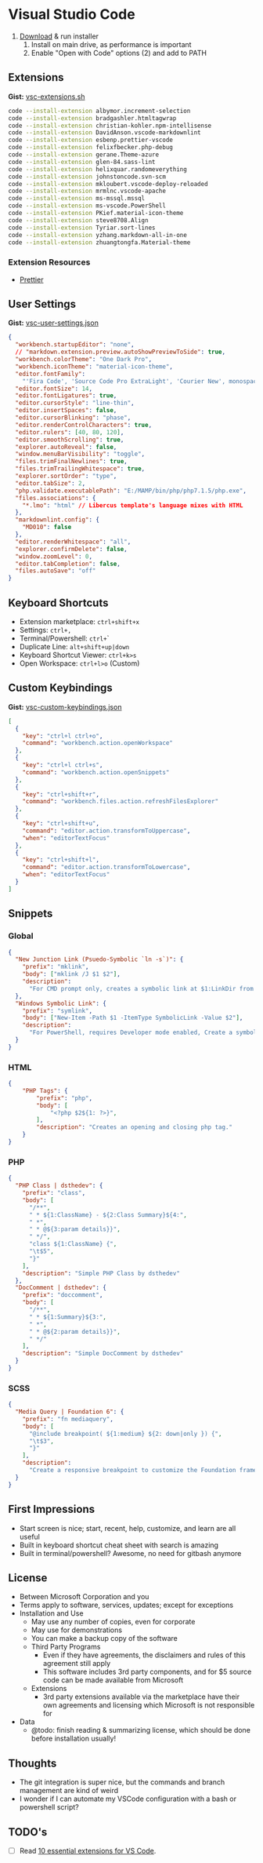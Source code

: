# Visual Studio Code

1. [Download](https://code.visualstudio.com/Download) & run installer
	1. Install on main drive, as performance is important
	2. Enable "Open with Code" options (2) and add to PATH

## Extensions

**Gist:** [vsc-extensions.sh](https://gist.github.com/dsthedev/43124de9436065086605b33a311bebf6)

```bash
code --install-extension albymor.increment-selection
code --install-extension bradgashler.htmltagwrap
code --install-extension christian-kohler.npm-intellisense
code --install-extension DavidAnson.vscode-markdownlint
code --install-extension esbenp.prettier-vscode
code --install-extension felixfbecker.php-debug
code --install-extension gerane.Theme-azure
code --install-extension glen-84.sass-lint
code --install-extension helixquar.randomeverything
code --install-extension johnstoncode.svn-scm
code --install-extension mkloubert.vscode-deploy-reloaded
code --install-extension mrmlnc.vscode-apache
code --install-extension ms-mssql.mssql
code --install-extension ms-vscode.PowerShell
code --install-extension PKief.material-icon-theme
code --install-extension steve8708.Align
code --install-extension Tyriar.sort-lines
code --install-extension yzhang.markdown-all-in-one
code --install-extension zhuangtongfa.Material-theme
```

### Extension Resources

- [Prettier](https://prettier.io/docs/en/configuration.html)

## User Settings

**Gist:** [vsc-user-settings.json](https://gist.github.com/dsthedev/4a8dcf92bc7771498a1950276f12b2a5)

```json
{
  "workbench.startupEditor": "none",
  // "markdown.extension.preview.autoShowPreviewToSide": true,
  "workbench.colorTheme": "One Dark Pro",
  "workbench.iconTheme": "material-icon-theme",
  "editor.fontFamily":
    "'Fira Code', 'Source Code Pro ExtraLight', 'Courier New', monospace",
  "editor.fontSize": 14,
  "editor.fontLigatures": true,
  "editor.cursorStyle": "line-thin",
  "editor.insertSpaces": false,
  "editor.cursorBlinking": "phase",
  "editor.renderControlCharacters": true,
  "editor.rulers": [40, 80, 120],
  "editor.smoothScrolling": true,
  "explorer.autoReveal": false,
  "window.menuBarVisibility": "toggle",
  "files.trimFinalNewlines": true,
  "files.trimTrailingWhitespace": true,
  "explorer.sortOrder": "type",
  "editor.tabSize": 2,
  "php.validate.executablePath": "E:/MAMP/bin/php/php7.1.5/php.exe",
  "files.associations": {
    "*.lmo": "html" // Libercus template's language mixes with HTML
  },
  "markdownlint.config": {
    "MD010": false
  },
  "editor.renderWhitespace": "all",
  "explorer.confirmDelete": false,
  "window.zoomLevel": 0,
  "editor.tabCompletion": false,
  "files.autoSave": "off"
}
```

## Keyboard Shortcuts

- Extension marketplace: `ctrl+shift+x`
- Settings: `ctrl+,`
- Terminal/Powershell: `ctrl+`\`
- Duplicate Line: `alt+shift+up|down`
- Keyboard Shortcut Viewer: `ctrl+k>s`
- Open Workspace: `ctrl+l>o` (Custom)

## Custom Keybindings

**Gist:** [vsc-custom-keybindings.json](https://gist.github.com/dsthedev/d8bb62feac45419662107d8a87f259f4)

```json
[
  {
    "key": "ctrl+l ctrl+o",
    "command": "workbench.action.openWorkspace"
  },
  {
    "key": "ctrl+l ctrl+s",
    "command": "workbench.action.openSnippets"
  },
  {
    "key": "ctrl+shift+r",
    "command": "workbench.files.action.refreshFilesExplorer"
  },
  {
    "key": "ctrl+shift+u",
    "command": "editor.action.transformToUppercase",
    "when": "editorTextFocus"
  },
  {
    "key": "ctrl+shift+l",
    "command": "editor.action.transformToLowercase",
    "when": "editorTextFocus"
  }
]
```

## Snippets

### Global

```json
{
  "New Junction Link (Psuedo-Symbolic `ln -s`)": {
    "prefix": "mklink",
    "body": ["mklink /J $1 $2"],
    "description":
      "For CMD prompt only, creates a symbolic link at $1:LinkDir from $2:RealDir"
  },
  "Windows Symbolic Link": {
    "prefix": "symlink",
    "body": ["New-Item -Path $1 -ItemType SymbolicLink -Value $2"],
    "description":
      "For PowerShell, requires Developer mode enabled, Create a symbolic link at $1:LinkDir from $2:RealDir"
  }
}
```

### HTML

```json
{
	"PHP Tags": {
		"prefix": "php",
		"body": [
			"<?php $2${1: ?>}",
		],
		"description": "Creates an opening and closing php tag."
	}
}
```

### PHP

```json
{
  "PHP Class | dsthedev": {
    "prefix": "class",
    "body": [
      "/**",
      " * ${1:ClassName} - ${2:Class Summary}${4:",
      " *",
      " * @${3:param details}}",
      " */",
      "class ${1:ClassName} {",
      "\t$5",
      "}"
    ],
    "description": "Simple PHP Class by dsthedev"
  },
  "DocComment | dsthedev": {
    "prefix": "doccomment",
    "body": [
      "/**",
      " * ${1:Summary}${3:",
      " *",
      " * @${2:param details}}",
      " */"
    ],
    "description": "Simple DocComment by dsthedev"
  }
}
```

### SCSS

```json
{
  "Media Query | Foundation 6": {
    "prefix": "fn mediaquery",
    "body": [
      "@include breakpoint( ${1:medium} ${2: down|only }) {",
      "\t$3",
      "}"
    ],
    "description":
      "Create a responsive breakpoint to customize the Foundation framework."
  }
}
```

## First Impressions

- Start screen is nice; start, recent, help, customize, and learn are all useful
- Built in keyboard shortcut cheat sheet with search is amazing
- Built in terminal/powershell? Awesome, no need for gitbash anymore

## License

- Between Microsoft Corporation and you
- Terms apply to software, services, updates; except for exceptions
- Installation and Use
  - May use any number of copies, even for corporate
  - May use for demonstrations
  - You can make a backup copy of the software
  - Third Party Programs
    - Even if they have agreements, the disclaimers and rules of this agreement still apply
    - This software includes 3rd party components, and for $5 source code can be made available from Microsoft
  - Extensions
    - 3rd party extensions available via the marketplace have their own agreements and licensing which Microsoft is not responsible for
- Data
  - @todo: finish reading & summarizing license, which should be done before installation usually!

## Thoughts

- The git integration is super nice, but the commands and branch management are kind of weird
- I wonder if I can automate my VSCode configuration with a bash or powershell script?


## TODO's

- [ ] Read [10 essential extensions for VS Code](https://medium.com/@fbnlsr/10-essential-extensions-for-vs-code-fdfa17f4f66c).